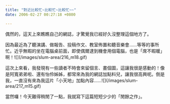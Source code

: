 ```yaml
---
title: "對近比較忙~比較忙~比較忙~~"
date: 2006-02-27 00:27:18 +0800

---
```

<p>偶然的，這天上來瞧瞧自己的網誌，才驚覺我已經好久沒整理這個地方了。</p><p>因為最近為了聽演講、做報告、投稿作文、教室佈置和聽音樂會......等等的事所忙。近乎無暇的坐在電腦桌前面，即使偶爾逮到機會用個電腦，也是「席不暇暖」啊！![](/images/slum-area/216_m18.gif)</p><p>這次上來看，我發現有一些讀者不時會來留個言、畫個圖，這讓我很是感動的！像是阿寬弟弟啦、還有怡伶姊姊，都常來為我的網誌加點料兒，讓我很高興呢。倒是我，一直沒有來為我這片「小天地」加點內容......![](/images/slum-area/217_m15.gif)</p><p>當然囉！今天難得稍閒了一點，我就寫下這篇短短少少的「閒餘之作」。</p>
